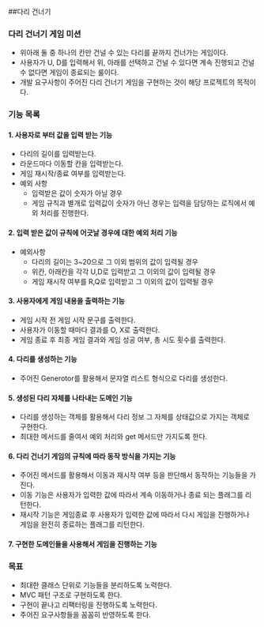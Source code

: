 ##다리 건너기

### 다리 건너기 게임 미션
 - 위아래 둘 중 하나의 칸만 건널 수 있는 다리를 끝까지 건너가는 게임이다.
 - 사용자가 U, D를 입력해서 위, 아래를 선택하고 건널 수 있다면 계속 진행되고 건널 수 없다면 게임이 종료되는 룰이다.
 - 개발 요구사항이 주어진 다리 건너기 게임을 구현하는 것이 해당 프로젝트의 목적이다.
### 기능 목록
#### 1. 사용자로 부터 값을 입력 받는 기능
 - 다리의 길이를 입력받는다.
 - 라운드마다 이동할 칸을 입력받는다.
 - 게임 재시작/종료 여부를 입력받는다.
 - 예외 사항
   - 입력받은 값이 숫자가 아닐 경우
   - 게임 규칙과 별개로 입력값이 숫자가 아닌 경우는 입력을 담당하는 로직에서 예외 처리를 진행한다.

#### 2. 입력 받은 값이 규칙에 어긋날 경우에 대한 예외 처리 기능
 - 예외사항
   - 다리의 길이는 3~20으로 그 이외 범위의 값이 입력될 경우
   - 위칸, 아래칸을 각각 U,D로 입력받고 그 이외의 값이 입력될 경우
   - 게임 재시작 여부를 R,Q로 입력받고 그 이외의 값이 입력될 경우

#### 3. 사용자에게 게임 내용을 출력하는 기능
 - 게임 시작 전 게임 시작 문구를 출력한다.
 - 사용자가 이동할 때마다 결과를 O, X로 출력한다.
 - 게임 종료 후 최종 게임 결과와 게임 성공 여부, 총 시도 횟수를 출력한다.

#### 4. 다리를 생성하는 기능
 - 주어진 Generotor를 활용해서 문자열 리스트 형식으로 다리를 생성한다. 

#### 5. 생성된 다리 자체를 나타내는 도메인 기능
 - 다리를 생성하는 객체를 활용해서 다리 정보 그 자체를 상태값으로 가지는 객체로 구현한다.
 - 최대한 메서드를 줄여서 예외 처리와 get 메서드만 가지도록 한다.

#### 6. 다리 건너기 게임의 규칙에 따라 동작 방식을 가지는 기능
 - 주어진 메서드를 활용해서 이동과 재시작 여부 등을 판단해서 동작하는 기능들을 가진다.
 - 이동 기능은 사용자가 입력한 값에 따라서 계속 이동하거나 종료 되는 플래그를 리턴한다.
 - 재시작 기능은 게임종료 후 사용자가 입력한 값에 따라서 다시 게임을 진행하거나 게임을 완전히 종료하는 플래그를 리턴한다.

#### 7. 구현한 도메인들을 사용해서 게임을 진행하는 기능

### 목표
 - 최대한 클래스 단위로 기능들을 분리하도록 노력한다.
 - MVC 패턴 구조로 구현하도록 한다.
 - 구현이 끝나고 리팩터링을 진행하도록 노력한다.
 - 주어진 요구사항들을 꼼꼼히 반영하도록 한다.